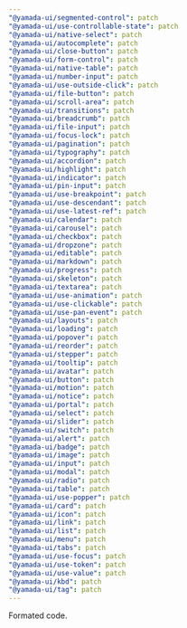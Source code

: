 ```yaml
---
"@yamada-ui/segmented-control": patch
"@yamada-ui/use-controllable-state": patch
"@yamada-ui/native-select": patch
"@yamada-ui/autocomplete": patch
"@yamada-ui/close-button": patch
"@yamada-ui/form-control": patch
"@yamada-ui/native-table": patch
"@yamada-ui/number-input": patch
"@yamada-ui/use-outside-click": patch
"@yamada-ui/file-button": patch
"@yamada-ui/scroll-area": patch
"@yamada-ui/transitions": patch
"@yamada-ui/breadcrumb": patch
"@yamada-ui/file-input": patch
"@yamada-ui/focus-lock": patch
"@yamada-ui/pagination": patch
"@yamada-ui/typography": patch
"@yamada-ui/accordion": patch
"@yamada-ui/highlight": patch
"@yamada-ui/indicator": patch
"@yamada-ui/pin-input": patch
"@yamada-ui/use-breakpoint": patch
"@yamada-ui/use-descendant": patch
"@yamada-ui/use-latest-ref": patch
"@yamada-ui/calendar": patch
"@yamada-ui/carousel": patch
"@yamada-ui/checkbox": patch
"@yamada-ui/dropzone": patch
"@yamada-ui/editable": patch
"@yamada-ui/markdown": patch
"@yamada-ui/progress": patch
"@yamada-ui/skeleton": patch
"@yamada-ui/textarea": patch
"@yamada-ui/use-animation": patch
"@yamada-ui/use-clickable": patch
"@yamada-ui/use-pan-event": patch
"@yamada-ui/layouts": patch
"@yamada-ui/loading": patch
"@yamada-ui/popover": patch
"@yamada-ui/reorder": patch
"@yamada-ui/stepper": patch
"@yamada-ui/tooltip": patch
"@yamada-ui/avatar": patch
"@yamada-ui/button": patch
"@yamada-ui/motion": patch
"@yamada-ui/notice": patch
"@yamada-ui/portal": patch
"@yamada-ui/select": patch
"@yamada-ui/slider": patch
"@yamada-ui/switch": patch
"@yamada-ui/alert": patch
"@yamada-ui/badge": patch
"@yamada-ui/image": patch
"@yamada-ui/input": patch
"@yamada-ui/modal": patch
"@yamada-ui/radio": patch
"@yamada-ui/table": patch
"@yamada-ui/use-popper": patch
"@yamada-ui/card": patch
"@yamada-ui/icon": patch
"@yamada-ui/link": patch
"@yamada-ui/list": patch
"@yamada-ui/menu": patch
"@yamada-ui/tabs": patch
"@yamada-ui/use-focus": patch
"@yamada-ui/use-token": patch
"@yamada-ui/use-value": patch
"@yamada-ui/kbd": patch
"@yamada-ui/tag": patch
---
```


Formated code.
